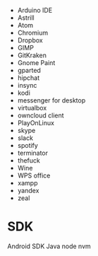 - Arduino IDE
- Astrill
- Atom
- Chromium
- Dropbox
- GIMP
- GitKraken
- Gnome Paint
- gparted
- hipchat
- insync
- kodi
- messenger for desktop
- virtualbox
- owncloud client
- PlayOnLinux
- skype
- slack
- spotify
- terminator
- thefuck
- Wine
- WPS office
- xampp
- yandex
- zeal

# SDK
Android SDK
Java
node
nvm
